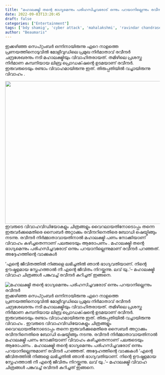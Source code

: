 ```yaml
---
title: "മഹാലക്ഷ്മി തന്റെ ഭാഗ്യമെന്നും പരിഹസിച്ചവരോട് ഒന്നും പറയാനില്ലെന്നും രവീന്ദർ"
date: 2022-09-03T13:20:45
draft: false
categories: ["Entertainment"]
tags: ['bdy shamig', 'cyber attack', 'mahalakshmi', 'ravindar chandrasekaran']
author: "Beaumaris"
---
```


ഇക്കഴിഞ്ഞ സെപ്റ്റംബർ ഒന്നിനായിരുന്നു ഏറെ നാളത്തെ പ്രണയത്തിനൊടുവിൽ മോളീവുഡിലെ പ്രമുഖ നിർമാതാവ് രവീന്ദർ ചന്ദ്രശേഖരനും നടി മഹാലക്ഷ്മിയും വിവാഹിതരായത്. തമിഴിലെ പ്രശസ്ത നിർമാണ കമ്പനിയായ ലിബ്ര പ്രൊഡക്‌ഷന്റെ ഉടമയാണ് രവീന്ദർ. ഇരുവരുടെയും രണ്ടാം വിവാഹമായിരുന്നു ഇത്. തിരുപ്പതിയിൽ വച്ചായിരുന്നു വിവാഹം .

<img class="size-full wp-image-349485 aligncenter" src="https://cdn.boolokam.com/articles/2022/09/r2rtttyyyy.jpg" alt="" width="846" height="466" />ഇവരുടെ വിവാഹവിഡിയോകളും ചിത്രങ്ങളും വൈറലായതിനോടൊപ്പം തന്നെ ഇരുവർക്കുമെതിരെ സൈബർ അറ്റാക്കും രവീന്ദറിനെതിരെ ബോഡി ഷെയ്മിങ്ങും നടന്നു. രവീന്ദർ നിർമ്മാതാവായതിനാൽ മഹാലക്ഷ്മി പണം നോക്കിയാണ് വിവാഹം കഴിച്ചതെന്നാണ് പലരുടെയും ആരോപണം . മഹാലക്ഷ്മി തന്റെ ഭാഗ്യമെന്നും പരിഹസിച്ചവരോട് ഒന്നും പറയാനില്ലെന്നുമാണ് രവീന്ദർ പറഞ്ഞത്. അദ്ദേഹത്തിന്റെ വാക്കുകൾ

'എന്റെ ജീവിതത്തിൽ നിങ്ങളെ ലഭിച്ചതിൽ ഞാൻ ഭാഗ്യവതിയാണ്. നിന്റെ ഊഷ്മളമായ സ്നേഹത്താൽ നീ എന്റെ ജീവിതം നിറയ്ക്കുന്നു. ലവ് യു..’– മഹാലക്ഷ്മി വിവാഹ ചിത്രങ്ങൾ പങ്കുവച്ച് രവീന്ദർ കുറിച്ചത് ഇങ്ങനെ.


![മഹാലക്ഷ്മി തന്റെ ഭാഗ്യമെന്നും പരിഹസിച്ചവരോട് ഒന്നും പറയാനില്ലെന്നും രവീന്ദർ](https://cdn.boolokam.com/articles/2022/09/r2rtttyyyy.jpg)ഇക്കഴിഞ്ഞ സെപ്റ്റംബർ ഒന്നിനായിരുന്നു ഏറെ നാളത്തെ പ്രണയത്തിനൊടുവിൽ മോളീവുഡിലെ പ്രമുഖ നിർമാതാവ് രവീന്ദർ ചന്ദ്രശേഖരനും നടി മഹാലക്ഷ്മിയും വിവാഹിതരായത്. തമിഴിലെ പ്രശസ്ത നിർമാണ കമ്പനിയായ ലിബ്ര പ്രൊഡക്‌ഷന്റെ ഉടമയാണ് രവീന്ദർ. ഇരുവരുടെയും രണ്ടാം വിവാഹമായിരുന്നു ഇത്. തിരുപ്പതിയിൽ വച്ചായിരുന്നു വിവാഹം . ഇവരുടെ വിവാഹവിഡിയോകളും ചിത്രങ്ങളും വൈറലായതിനോടൊപ്പം തന്നെ ഇരുവർക്കുമെതിരെ സൈബർ അറ്റാക്കും രവീന്ദറിനെതിരെ ബോഡി ഷെയ്മിങ്ങും നടന്നു. രവീന്ദർ നിർമ്മാതാവായതിനാൽ മഹാലക്ഷ്മി പണം നോക്കിയാണ് വിവാഹം കഴിച്ചതെന്നാണ് പലരുടെയും ആരോപണം . മഹാലക്ഷ്മി തന്റെ ഭാഗ്യമെന്നും പരിഹസിച്ചവരോട് ഒന്നും പറയാനില്ലെന്നുമാണ് രവീന്ദർ പറഞ്ഞത്. അദ്ദേഹത്തിന്റെ വാക്കുകൾ 'എന്റെ ജീവിതത്തിൽ നിങ്ങളെ ലഭിച്ചതിൽ ഞാൻ ഭാഗ്യവതിയാണ്. നിന്റെ ഊഷ്മളമായ സ്നേഹത്താൽ നീ എന്റെ ജീവിതം നിറയ്ക്കുന്നു. ലവ് യു..’– മഹാലക്ഷ്മി വിവാഹ ചിത്രങ്ങൾ പങ്കുവച്ച് രവീന്ദർ കുറിച്ചത് ഇങ്ങനെ.
